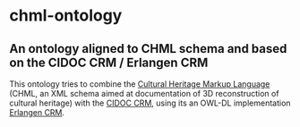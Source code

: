 chml-ontology
=============

An ontology aligned to CHML schema and based on the CIDOC CRM / Erlangen CRM
----------------------------------------------------------------------------

This ontology tries to combine the [Cultural Heritage Markup Language](http://chml.foundation )
(CHML, an XML schema aimed at documentation of 3D reconstruction of cultural heritage) with the [CIDOC CRM](http://cidoc-crm.org), using its an OWL-DL implementation [Erlangen CRM](http://erlangen-crm.org).




